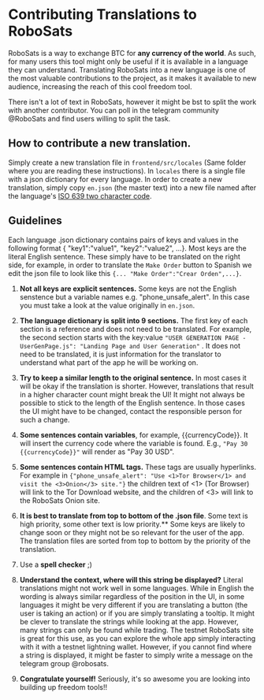 # Contributing Translations to RoboSats
RoboSats is a way to exchange BTC for **any currency of the world**. As such, for many users this tool might only be useful if it is available in a language they can understand. Translating RoboSats into a new language is one of the most valuable contributions to the project, as it makes it available to new audience, increasing the reach of this cool freedom tool.

There isn't a lot of text in RoboSats, however it might be bst to split the work with another contributor. You can poll in the telegram community @RoboSats and find users willing to split the task.

## How to contribute a new translation.

Simply create a new translation file in `frontend/src/locales` (Same folder where you are reading these instructions). In `locales` there is a single file with a json dictionary for every language. In order to create a new translation, simply copy `en.json` (the master text) into a new file named after the language's [ISO 639 two character code](https://www.loc.gov/standards/iso639-2/php/English_list.php). 

## Guidelines

Each language .json dictionary contains pairs of keys and values in the following format { "key1":"value1", "key2":"value2", ...}. Most keys are the literal English sentence. These simply have to be translated on the right side, for example, in order to translate the `Make Order` button to Spanish we edit the json file to look like this `{... "Make Order":"Crear Orden",...}`.

1. **Not all keys are explicit sentences.** Some keys are not the English senstence but a variable names e.g. "phone_unsafe_alert". In this case you must take a look at the value originally in `en.json`. 

2. **The language dictionary is split into 9 sections.** The first key of each section is a reference and does not need to be translated. For example, the second section starts with the key:value `"USER GENERATION PAGE - UserGenPage.js": "Landing Page and User Generation"` . It does not need to be translated, it is just information for the translator to understand what part of the app he will be working on.

3. **Try to keep a similar length to the original sentence.** In most cases it will be okay if the translation is shorter. However, translations that result in a higher character count might break the UI! It might not always be possible to stick to the length of the English sentence. In those cases the UI might have to be changed, contact the responsible person for such a change.

4. **Some sentences contain variables**, for example, {{currencyCode}}. It will insert the currency code where the variable is found. E.g., `"Pay 30 {{currencyCode}}"` will render as "Pay 30 USD".

5. **Some sentences contain HTML tags.** These tags are usually hyperlinks. For example in `{"phone_unsafe_alert": "Use <1>Tor Browser</1> and visit the <3>Onion</3> site."}` the children text of <1> (Tor Browser) will link to the Tor Download website, and the children of <3> will link to the RoboSats Onion site.

6. **It is best to translate from top to bottom of the .json file**. Some text is high priority, some other text is low priority.** Some keys are likely to change soon or they might not be so relevant for the user of the app. The translation files are sorted from top to bottom by the priority of the translation.

7. Use a **spell checker** ;)

8. **Understand the context, where will this string be displayed?** Literal translations might not work well in some languages. While in English the wording is always similar regardless of the position in the UI, in some languages it might be very different if you are translating a button (the user is taking an action) or if you are simply translating a tooltip. It might be clever to translate the strings while looking at the app. However, many strings can only be found while trading. The testnet RoboSats site is great for this use, as you can explore the whole app simply interacting with it with a testnet lightning wallet. However, if you cannot find where a string is displayed, it might be faster to simply write a message on the telegram group @robosats.

9. **Congratulate yourself!** Seriously, it's so awesome you are looking into building up freedom tools!!



